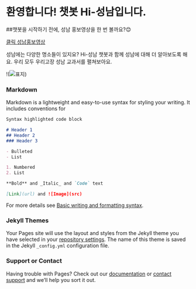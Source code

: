 # 환영합니다! 챗봇 Hi-성남입니다.

##챗봇을 시작하기 전에,
성남 홍보영상을 한 번 볼까요?😊


[클릭 성남홍보영상](https://www.youtube.com/watch?v=mS6qjsT9mEg) 


성남에는 다양한 명소들이 있지요?
Hi-성남 챗봇과 함께
성남에 대해 더 알아보도록 해요.
우리 모두 우리고장 성남 교과서를 펼쳐보아요.

!(![표지](https://user-images.githubusercontent.com/103113777/168702289-57e10467-8375-498b-8496-2d122cd67c7e.JPG))

### Markdown

Markdown is a lightweight and easy-to-use syntax for styling your writing. It includes conventions for

```markdown
Syntax highlighted code block

# Header 1
## Header 2
### Header 3

- Bulleted
- List

1. Numbered
2. List

**Bold** and _Italic_ and `Code` text

[Link](url) and ![Image](src)
```

For more details see [Basic writing and formatting syntax](https://docs.github.com/en/github/writing-on-github/getting-started-with-writing-and-formatting-on-github/basic-writing-and-formatting-syntax).

### Jekyll Themes

Your Pages site will use the layout and styles from the Jekyll theme you have selected in your [repository settings](https://github.com/Donghwanim/Hisn/settings/pages). The name of this theme is saved in the Jekyll `_config.yml` configuration file.

### Support or Contact

Having trouble with Pages? Check out our [documentation](https://docs.github.com/categories/github-pages-basics/) or [contact support](https://support.github.com/contact) and we’ll help you sort it out.
